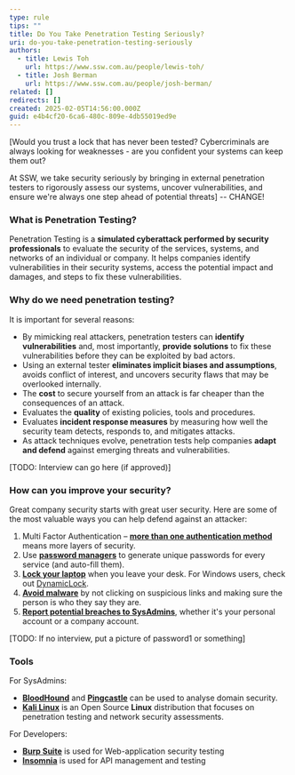 ```yaml
---
type: rule
tips: ""
title: Do You Take Penetration Testing Seriously?
uri: do-you-take-penetration-testing-seriously
authors:
  - title: Lewis Toh
    url: https://www.ssw.com.au/people/lewis-toh/
  - title: Josh Berman
    url: https://www.ssw.com.au/people/josh-berman/
related: []
redirects: []
created: 2025-02-05T14:56:00.000Z
guid: e4b4cf20-6ca6-480c-809e-4db55019ed9e
---
```

[Would you trust a lock that has never been tested? Cybercriminals are always looking for weaknesses - are you confident your systems can keep them out?

At SSW, we take security seriously by bringing in external penetration testers to rigorously assess our systems, uncover vulnerabilities, and ensure we're always one step ahead of potential threats] -- CHANGE!

### What is Penetration Testing?

Penetration Testing is a **simulated cyberattack performed by security professionals** to evaluate the security of the services, systems, and networks of an individual or company. It helps companies identify vulnerabilities in their security systems, access the potential impact and damages, and steps to fix these vulnerabilities.

### Why do we need penetration testing?

It is important for several reasons:

- By mimicking real attackers, penetration testers can **identify vulnerabilities** and, most importantly, **provide solutions** to fix these vulnerabilities before they can be exploited by bad actors.
- Using an external tester **eliminates implicit biases and assumptions**, avoids conflict of interest, and uncovers security flaws that may be overlooked internally.
- The **cost** to secure yourself from an attack is far cheaper than the consequences of an attack.
- Evaluates the **quality** of existing policies, tools and procedures.
- Evaluates **incident response measures** by measuring how well the security team detects, responds to, and mitigates attacks.
- As attack techniques evolve, penetration tests help companies **adapt and defend** against emerging threats and vulnerabilities.

\[TODO: Interview can go here (if approved)\]

### How can you improve your security?

Great company security starts with great user security. Here are some of the most valuable ways you can help defend against an attacker:

1. Multi Factor Authentication – [**more than one authentication method**](https://www.ssw.com.au/rules/multi-factor-authentication-enabled/) means more layers of security.
2. Use [**password managers**](https://www.ssw.com.au/rules/password-manager/) to generate unique passwords for every service (and auto-fill them).
3. [**Lock your laptop**](https://www.ssw.com.au/rules/lock-your-computer-when-you-leave/) when you leave your desk. For Windows users, check out [DynamicLock](https://learn.microsoft.com/en-us/windows/security/identity-protection/hello-for-business/hello-feature-dynamic-lock).
4. [**Avoid malware**](https://www.ssw.com.au/rules/understand-the-dangers-of-social-engineering/) by not clicking on suspicious links and making sure the person is who they say they are.
5. [**Report potential breaches to SysAdmins**]((https://www.ssw.com.au/rules/security-compromised-password/)), whether it's your personal account or a company account.

[TODO: If no interview, put a picture of password1 or something]

### Tools

For SysAdmins:

- [**BloodHound**](https://bloodhound.readthedocs.io/en/latest/index.html) and [**Pingcastle**](https://www.pingcastle.com/) can be used to analyse domain security.
- [**Kali Linux**](https://www.kali.org/) is an Open Source **Linux** distribution that focuses on penetration testing and network security assessments.

For Developers:

- [**Burp Suite**](https://portswigger.net/burp) is used for Web-application security testing
- [**Insomnia**](https://insomnia.rest/) is used for API management and testing
